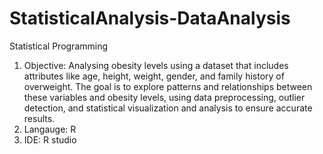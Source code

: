 # StatisticalAnalysis-DataAnalysis
Statistical Programming

1. Objective: Analysing obesity levels using a dataset that includes attributes like age, height, weight, gender, and family history of overweight. The goal is to explore patterns and relationships between these variables and obesity levels, using data preprocessing, outlier detection, and statistical visualization and analysis to ensure accurate results.
2. Langauge: R
3. IDE: R studio 

